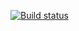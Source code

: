 [![Build status](https://ci.appveyor.com/api/projects/status/6ywmhngkqvqyqwfd?svg=true)](https://ci.appveyor.com/project/karaciubamikhail/ajs-dz4-1)

